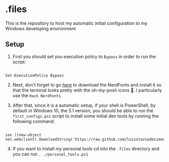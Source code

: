 # .files

This is the repository to host my automatic initial configuration to my Windows developing environment

## Setup
1. First you should set you execution policy to `Bypass` in order to run the script:
```

Set-ExecutionPolicy Bypass

```
2. Next, don't forget to go [here](https://github.com/ryanoasis/nerd-fonts/releases) to download the NerdFonts and install it so that the terminal looks pretty with the oh-my-posh icons 💅. I particularly use the `Hack NerdFonts`

3. After that, since it is a automatic setup, if your shell is PowerShell, by default in Windows 10, the 5.1 version, you should be able to run the `first_configs.ps1` script to install some initial dev tools by running the following command:
```

iex ((new-object net.webclient).DownloadString('https://raw.github.com/luisotaviodesimone/.files/master/first_configs.ps1'))

```
4. If you want to install my personal tools cd into the `.files` directory and you can run `. ./personal_tools.ps1`
